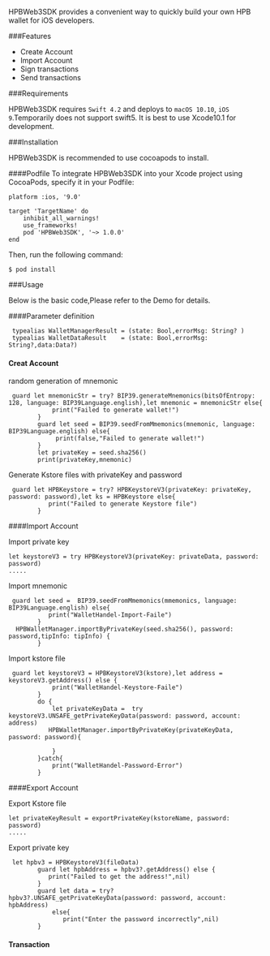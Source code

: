 HPBWeb3SDK provides a convenient way to quickly build your own HPB wallet for iOS developers.

###Features

* Create Account
* Import Account
* Sign transactions
* Send transactions

###Requirements

HPBWeb3SDK requires `Swift 4.2` and deploys to `macOS 10.10`, `iOS 9`.Temporarily does not support swift5. It is best to use Xcode10.1 for development.

###Installation

HPBWeb3SDK is recommended to use cocoapods to install.

####Podfile
To integrate HPBWeb3SDK into your Xcode project using CocoaPods, specify it in your Podfile:

```
platform :ios, '9.0'

target 'TargetName' do
    inhibit_all_warnings!
    use_frameworks!
    pod 'HPBWeb3SDK', '~> 1.0.0'
end

```

Then, run the following command:

```
$ pod install
```

###Usage

Below is the basic code,Please refer to the Demo for details.

####Parameter definition

```
 typealias WalletManagerResult = (state: Bool,errorMsg: String? )
 typealias WalletDataResult    = (state: Bool,errorMsg: String?,data:Data?)

```

#### Creat Account

random generation of mnemonic

```
 guard let mnemonicStr = try? BIP39.generateMnemonics(bitsOfEntropy: 128, language: BIP39Language.english),let mnemonic = mnemonicStr else{
            print("Failed to generate wallet!")
        }
        guard let seed = BIP39.seedFromMmemonics(mnemonic, language: BIP39Language.english) else{
             print(false,"Failed to generate wallet!")
        }
        let privateKey = seed.sha256()
        print(privateKey,mnemonic)
```

Generate Kstore files with privateKey and password 

```
 guard let HPBKeystore = try? HPBKeystoreV3(privateKey: privateKey, password: password),let ks = HPBKeystore else{
           print("Failed to generate Keystore file")
        }

```

####Import Account 

Import private key

```
let keystoreV3 = try HPBKeystoreV3(privateKey: privateData, password: password)
.....

```


Import mnemonic

```
 guard let seed =  BIP39.seedFromMmemonics(mmemonics, language: BIP39Language.english) else{
           print("WalletHandel-Import-Faile")
        }
  HPBWalletManager.importByPrivateKey(seed.sha256(), password: password,tipInfo: tipInfo) {
        }

```

Import kstore file

```
 guard let keystoreV3 = HPBKeystoreV3(kstore),let address = keystoreV3.getAddress() else {
            print("WalletHandel-Keystore-Faile")
        }
        do {
            let privateKeyData =  try keystoreV3.UNSAFE_getPrivateKeyData(password: password, account: address)
           HPBWalletManager.importByPrivateKey(privateKeyData, password: password){
           
            }
        }catch{
            print("WalletHandel-Password-Error")
        }

```

####Export Account 

Export Kstore file

```
let privateKeyResult = exportPrivateKey(kstoreName, password: password)
.....

```

Export private key

```
 let hpbv3 = HPBKeystoreV3(fileData)
        guard let hpbAddress = hpbv3?.getAddress() else {
           print("Failed to get the address!",nil)
        }
        guard let data = try? hpbv3?.UNSAFE_getPrivateKeyData(password: password, account: hpbAddress)
            else{
               print("Enter the password incorrectly",nil)
        }

```

#### Transaction
